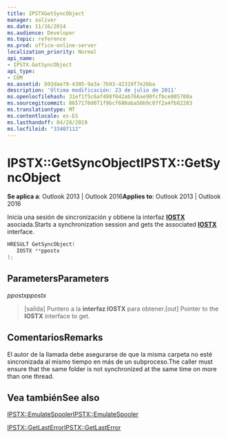 ```yaml
---
title: IPSTXGetSyncObject
manager: soliver
ms.date: 11/16/2014
ms.audience: Developer
ms.topic: reference
ms.prod: office-online-server
localization_priority: Normal
api_name:
- IPSTX.GetSyncObject
api_type:
- COM
ms.assetid: b93dae79-4305-9a3a-7b93-42319f7e26ba
description: 'Última modificación: 23 de julio de 2011'
ms.openlocfilehash: 31ef1f5c6af498f042ab766ae90fcfbce805700a
ms.sourcegitcommit: 8657170d071f9bcf680aba50b9c07f2a4fb82283
ms.translationtype: MT
ms.contentlocale: es-ES
ms.lasthandoff: 04/28/2019
ms.locfileid: "33407112"
---
```

# <a name="ipstxgetsyncobject"></a><span data-ttu-id="13fc3-103">IPSTX::GetSyncObject</span><span class="sxs-lookup"><span data-stu-id="13fc3-103">IPSTX::GetSyncObject</span></span>

  
  
<span data-ttu-id="13fc3-104">**Se aplica a**: Outlook 2013 | Outlook 2016</span><span class="sxs-lookup"><span data-stu-id="13fc3-104">**Applies to**: Outlook 2013 | Outlook 2016</span></span> 
  
<span data-ttu-id="13fc3-105">Inicia una sesión de sincronización y obtiene la interfaz **[IOSTX](iostxiunknown.md)** asociada.</span><span class="sxs-lookup"><span data-stu-id="13fc3-105">Starts a synchronization session and gets the associated **[IOSTX](iostxiunknown.md)** interface.</span></span> 
  
```cpp
HRESULT GetSyncObject( 
   IOSTX **ppostx 
);
```

## <a name="parameters"></a><span data-ttu-id="13fc3-106">Parameters</span><span class="sxs-lookup"><span data-stu-id="13fc3-106">Parameters</span></span>

 <span data-ttu-id="13fc3-107">_ppostx_</span><span class="sxs-lookup"><span data-stu-id="13fc3-107">_ppostx_</span></span>
  
>  <span data-ttu-id="13fc3-108">[salida] Puntero a la **interfaz IOSTX** para obtener.</span><span class="sxs-lookup"><span data-stu-id="13fc3-108">[out] Pointer to the **IOSTX** interface to get.</span></span> 
    
## <a name="remarks"></a><span data-ttu-id="13fc3-109">Comentarios</span><span class="sxs-lookup"><span data-stu-id="13fc3-109">Remarks</span></span>

<span data-ttu-id="13fc3-110">El autor de la llamada debe asegurarse de que la misma carpeta no esté sincronizada al mismo tiempo en más de un subproceso.</span><span class="sxs-lookup"><span data-stu-id="13fc3-110">The caller must ensure that the same folder is not synchronized at the same time on more than one thread.</span></span>
  
## <a name="see-also"></a><span data-ttu-id="13fc3-111">Vea también</span><span class="sxs-lookup"><span data-stu-id="13fc3-111">See also</span></span>



[<span data-ttu-id="13fc3-112">IPSTX::EmulateSpooler</span><span class="sxs-lookup"><span data-stu-id="13fc3-112">IPSTX::EmulateSpooler</span></span>](ipstx-emulatespooler.md)
  
[<span data-ttu-id="13fc3-113">IPSTX::GetLastError</span><span class="sxs-lookup"><span data-stu-id="13fc3-113">IPSTX::GetLastError</span></span>](ipstx-getlasterror.md)

